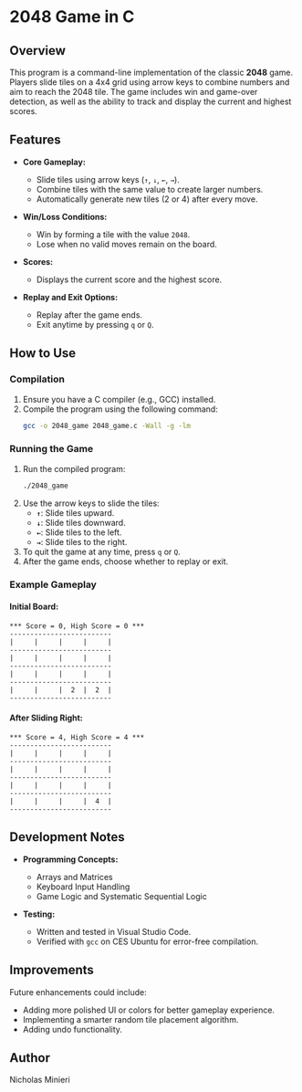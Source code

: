 # 2048 Game in C

## Overview
This program is a command-line implementation of the classic **2048** game. Players slide tiles on a 4x4 grid using arrow keys to combine numbers and aim to reach the 2048 tile. The game includes win and game-over detection, as well as the ability to track and display the current and highest scores.

## Features
- **Core Gameplay:**
  - Slide tiles using arrow keys (`↑`, `↓`, `←`, `→`).
  - Combine tiles with the same value to create larger numbers.
  - Automatically generate new tiles (2 or 4) after every move.

- **Win/Loss Conditions:**
  - Win by forming a tile with the value `2048`.
  - Lose when no valid moves remain on the board.

- **Scores:**
  - Displays the current score and the highest score.

- **Replay and Exit Options:**
  - Replay after the game ends.
  - Exit anytime by pressing `q` or `Q`.

## How to Use
### Compilation
1. Ensure you have a C compiler (e.g., GCC) installed.
2. Compile the program using the following command:
   ```bash
   gcc -o 2048_game 2048_game.c -Wall -g -lm
   ```

### Running the Game
1. Run the compiled program:
   ```bash
   ./2048_game
   ```
2. Use the arrow keys to slide the tiles:
   - **`↑`**: Slide tiles upward.
   - **`↓`**: Slide tiles downward.
   - **`←`**: Slide tiles to the left.
   - **`→`**: Slide tiles to the right.
3. To quit the game at any time, press `q` or `Q`.
4. After the game ends, choose whether to replay or exit.

### Example Gameplay
#### Initial Board:
```
*** Score = 0, High Score = 0 ***
-------------------------
|     |     |     |     |
-------------------------
|     |     |     |     |
-------------------------
|     |     |     |     |
-------------------------
|     |     |  2  |  2  |
-------------------------
```

#### After Sliding Right:
```
*** Score = 4, High Score = 4 ***
-------------------------
|     |     |     |     |
-------------------------
|     |     |     |     |
-------------------------
|     |     |     |     |
-------------------------
|     |     |     |  4  |
-------------------------
```

## Development Notes
- **Programming Concepts:**
  - Arrays and Matrices
  - Keyboard Input Handling
  - Game Logic and Systematic Sequential Logic

- **Testing:**
  - Written and tested in Visual Studio Code.
  - Verified with `gcc` on CES Ubuntu for error-free compilation.

## Improvements
Future enhancements could include:
- Adding more polished UI or colors for better gameplay experience.
- Implementing a smarter random tile placement algorithm.
- Adding undo functionality.

## Author
Nicholas Minieri
